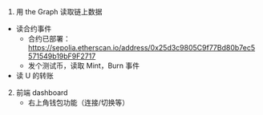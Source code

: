 1. 用 the Graph 读取链上数据
  - 读合约事件
    - 合约已部署：https://sepolia.etherscan.io/address/0x25d3c9805C9f77Bd80b7ec5571549b19bF9F2717
    - 发个测试币，读取 Mint，Burn 事件
  - 读 U 的转账

2. 前端 dashboard
   - 右上角钱包功能（连接/切换等）